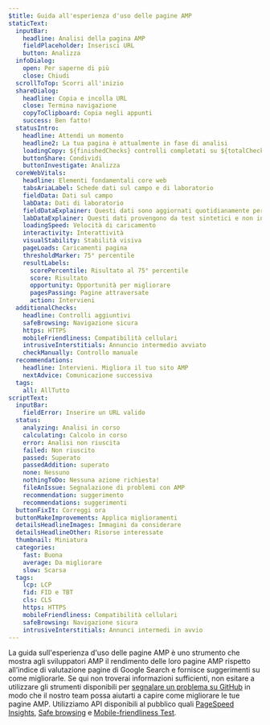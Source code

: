 ```yaml
---
$title: Guida all'esperienza d'uso delle pagine AMP
staticText:
  inputBar:
    headline: Analisi della pagina AMP
    fieldPlaceholder: Inserisci URL
    button: Analizza
  infoDialog:
    open: Per saperne di più
    close: Chiudi
  scrollToTop: Scorri all'inizio
  shareDialog:
    headline: Copia e incolla URL
    close: Termina navigazione
    copyToClipboard: Copia negli appunti
    success: Ben fatto!
  statusIntro:
    headline: Attendi un momento
    headline2: La tua pagina è attualmente in fase di analisi
    loadingCopy: ${finishedChecks} controlli completati su ${totalChecks} controlli
    buttonShare: Condividi
    buttonInvestigate: Analizza
  coreWebVitals:
    headline: Elementi fondamentali core web
    tabsAriaLabel: Schede dati sul campo e di laboratorio
    fieldData: Dati sul campo
    labData: Dati di laboratorio
    fieldDataExplainer: Questi dati sono aggiornati quotidianamente per il periodo di 28 giorni in corso.
    labDataExplainer: Questi dati provengono da test sintetici e non influiscono sull'esperienza della pagina.
    loadingSpeed: Velocità di caricamento
    interactivity: Interattività
    visualStability: Stabilità visiva
    pageLoads: Caricamenti pagina
    thresholdMarker: 75° percentile
    resultLabels:
      scorePercentile: Risultato al 75° percentile
      score: Risultato
      opportunity: Opportunità per migliorare
      pagesPassing: Pagine attraversate
      action: Intervieni
  additionalChecks:
    headline: Controlli aggiuntivi
    safeBrowsing: Navigazione sicura
    https: HTTPS
    mobileFriendliness: Compatibilità cellulari
    intrusiveInterstitials: Annuncio intermedio avviato
    checkManually: Controllo manuale
  recommendations:
    headline: Intervieni. Migliora il tuo sito AMP
    nextAdvice: Comunicazione successiva
  tags:
    all: AllTutto
scriptText:
  inputBar:
    fieldError: Inserire un URL valido
  status:
    analyzing: Analisi in corso
    calculating: Calcolo in corso
    error: Analisi non riuscita
    failed: Non riuscito
    passed: Superato
    passedAddition: superato
    none: Nessuno
    nothingToDo: Nessuna azione richiesta!
    fileAnIssue: Segnalazione di problemi con AMP
    recommendation: suggerimento
    recommendations: suggerimenti
  buttonFixIt: Correggi ora
  buttonMakeImprovements: Applica miglioramenti
  detailsHeadlineImages: Immagini da considerare
  detailsHeadlineOther: Risorse interessate
  thumbnail: Miniatura
  categories:
    fast: Buona
    average: Da migliorare
    slow: Scarsa
  tags:
    lcp: LCP
    fid: FID e TBT
    cls: CLS
    https: HTTPS
    mobileFriendliness: Compatibilità cellulari
    safeBrowsing: Navigazione sicura
    intrusiveInterstitials: Annunci intermedi in avvio
---
```


La guida sull'esperienza d'uso delle pagine AMP è uno strumento che mostra agli sviluppatori AMP il rendimento delle loro pagine AMP rispetto all'indice di valutazione pagine di Google Search e fornisce suggerimenti su come migliorarle. Se qui non troverai informazioni sufficienti, non esitare a utilizzare gli strumenti disponibili per [segnalare un problema su GitHub](https://github.com/ampproject/amphtml/issues/new?assignees=&labels=Type:+Page+experience&template=page-experience.md&title=Page+experience+issue) in modo che il nostro team possa aiutarti a capire come migliorare le tue pagine AMP. Utilizziamo API disponibili al pubblico quali [PageSpeed Insights](https://developers.google.com/speed/pagespeed/insights/), [Safe browsing](https://developers.google.com/safe-browsing/v4/lookup-api) e [Mobile-friendliness Test](https://search.google.com/test/mobile-friendly).
